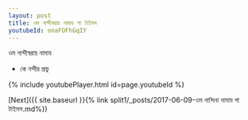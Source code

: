```yaml
---
layout: post
title: ওম নান্দীস্বরায় নামায গা টাইমস
youtubeId: onaFOFhGqIY
---
```

 
 
 ওম নান্দীস্বরায় নামায  
 
 -  কে নন্দীর প্রভু 
 
  
 
  
 
 
 
 
 
 


{% include youtubePlayer.html id=page.youtubeId %}
 
[Next]({{ site.baseurl }}{% link  split1/_posts/2017-06-09-ওম নান্দিনা নামায গা টাইমস.md%})
 
